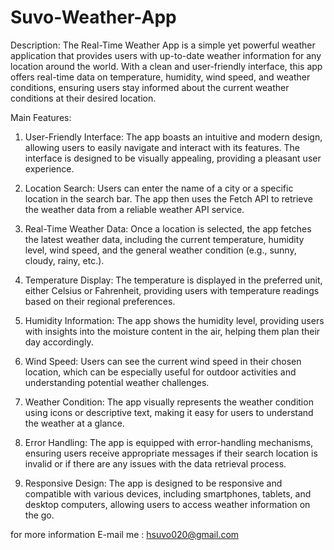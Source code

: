 # Suvo-Weather-App





Description:
The Real-Time Weather App is a simple yet powerful weather application that provides users with up-to-date weather information for any location around the world. With a clean and user-friendly interface, this app offers real-time data on temperature, humidity, wind speed, and weather conditions, ensuring users stay informed about the current weather conditions at their desired location.

Main Features:

1. User-Friendly Interface:
The app boasts an intuitive and modern design, allowing users to easily navigate and interact with its features. The interface is designed to be visually appealing, providing a pleasant user experience.

2. Location Search:
Users can enter the name of a city or a specific location in the search bar. The app then uses the Fetch API to retrieve the weather data from a reliable weather API service.

3. Real-Time Weather Data:
Once a location is selected, the app fetches the latest weather data, including the current temperature, humidity level, wind speed, and the general weather condition (e.g., sunny, cloudy, rainy, etc.).

4. Temperature Display:
The temperature is displayed in the preferred unit, either Celsius or Fahrenheit, providing users with temperature readings based on their regional preferences.

5. Humidity Information:
The app shows the humidity level, providing users with insights into the moisture content in the air, helping them plan their day accordingly.

6. Wind Speed:
Users can see the current wind speed in their chosen location, which can be especially useful for outdoor activities and understanding potential weather challenges.

7. Weather Condition:
The app visually represents the weather condition using icons or descriptive text, making it easy for users to understand the weather at a glance.

8. Error Handling:
The app is equipped with error-handling mechanisms, ensuring users receive appropriate messages if their search location is invalid or if there are any issues with the data retrieval process.

9. Responsive Design:
The app is designed to be responsive and compatible with various devices, including smartphones, tablets, and desktop computers, allowing users to access weather information on the go.

for more information E-mail me : hsuvo020@gmail.com 
